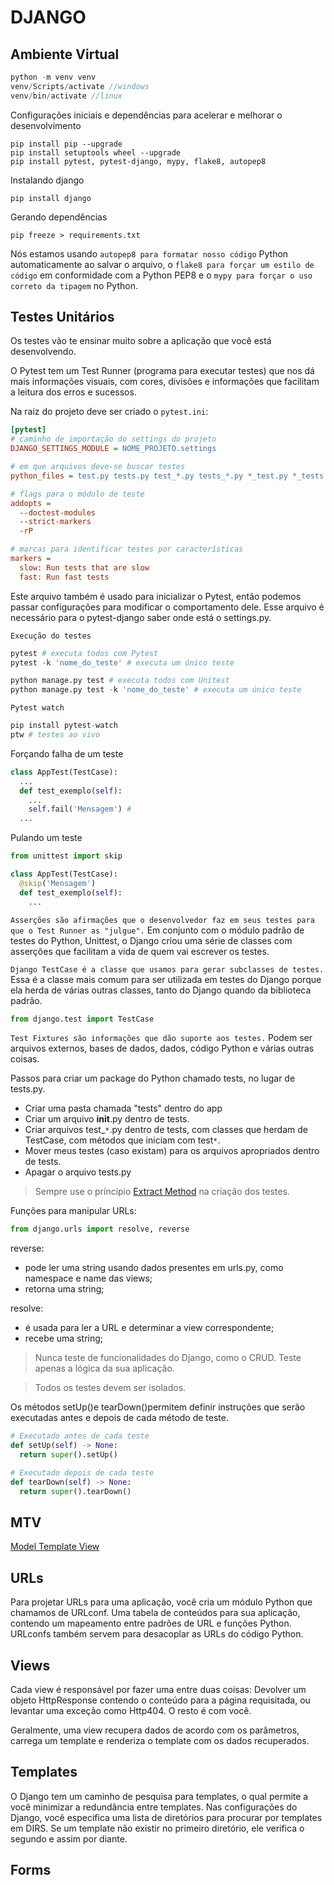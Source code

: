 # DJANGO

## Ambiente Virtual
```php
python -m venv venv
venv/Scripts/activate //windows
venv/bin/activate //linux
```
Configurações iniciais e dependências para acelerar e melhorar o desenvolvimento
```
pip install pip --upgrade
pip install setuptools wheel --upgrade
pip install pytest, pytest-django, mypy, flake8, autopep8
```
Instalando django
```
pip install django
```
Gerando dependências
```
pip freeze > requirements.txt
```
Nós estamos usando ``autopep8 para formatar nosso código`` Python automaticamente ao salvar o arquivo, o ``flake8 para forçar um estilo de código`` em conformidade com a Python PEP8 e o ``mypy para forçar o uso correto da tipagem`` no Python.

## Testes Unitários

Os testes vão te ensinar muito sobre a aplicação que você está desenvolvendo.

O Pytest tem um Test Runner (programa para executar testes) que nos dá mais informações visuais, com cores, divisões e informações que facilitam a leitura dos erros e sucessos.

Na raiz do projeto deve ser criado o ``pytest.ini``:
```ini
[pytest]
# caminho de importação do settings do projeto
DJANGO_SETTINGS_MODULE = NOME_PROJETO.settings

# em que arquivos deve-se buscar testes
python_files = test.py tests.py test_*.py tests_*.py *_test.py *_tests.py

# flags para o módulo de teste
addopts = 
  --doctest-modules
  --strict-markers
  -rP

# marcas para identificar testes por características
markers = 
  slow: Run tests that are slow 
  fast: Run fast tests
```
Este arquivo também é usado para inicializar o Pytest, então podemos passar configurações para modificar o comportamento dele. Esse arquivo é necessário para o pytest-django saber onde está o settings.py.

``Execução do testes``
```python
pytest # executa todos com Pytest
pytest -k 'nome_do_teste' # executa um único teste

python manage.py test # executa todos com Unitest
python manage.py test -k 'nome_do_teste' # executa um único teste
```
``Pytest watch``
```python
pip install pytest-watch
ptw # testes ao vivo
```

Forçando falha de um teste
```python
class AppTest(TestCase):
  ...
  def test_exemplo(self):
    ...
    self.fail('Mensagem') # 
  ...
```

Pulando um teste
```python
from unittest import skip

class AppTest(TestCase):
  @skip('Mensagem')
  def test_exemplo(self):
    ...
```

``Asserções são afirmações que o desenvolvedor faz em seus testes para que o Test Runner as "julgue".`` Em conjunto com o módulo padrão de testes do Python, Unittest, o Django criou uma série de classes com asserções que facilitam a vida de quem vai escrever os testes.

``Django TestCase é a classe que usamos para gerar subclasses de testes.`` Essa é a classe mais comum para ser utilizada em testes do Django porque ela herda de várias outras classes, tanto do Django quando da biblioteca padrão.

```python
from django.test import TestCase
```

``Test Fixtures são informações que dão suporte aos testes.`` Podem ser arquivos externos, bases de dados, dados, código Python e várias outras coisas.

Passos para criar um package do Python chamado tests, no lugar de tests.py.
- Criar uma pasta chamada "tests" dentro do app
- Criar um arquivo __init__.py dentro de tests.
- Criar arquivos test_``*``.py dentro de tests, com classes que herdam de TestCase, com métodos que iniciam com test``*``.
- Mover meus testes (caso existam) para os arquivos apropriados dentro de tests.
- Apagar o arquivo tests.py

> Sempre use o príncipio [Extract Method](https://refactoring.guru/pt-br/extract-method) na criação dos testes.

Funções para manipular URLs:
```python
from django.urls import resolve, reverse
```
reverse:

* pode ler uma string usando dados presentes em urls.py, como namespace e name das views;
* retorna uma string;

resolve:

* é usada para ler a URL e determinar a view correspondente;
* recebe uma string;

> Nunca teste de funcionalidades do Django, como o CRUD. Teste apenas a lógica da sua aplicação.

> Todos os testes devem ser isolados.

Os métodos setUp()e tearDown()permitem definir instruções que serão executadas antes e depois de cada método de teste.
```python
# Executado antes de cada teste
def setUp(self) -> None:
  return super().setUp()

# Executado depois de cada teste
def tearDown(self) -> None:
  return super().tearDown()
```

## MTV
[Model Template View](https://docs.djangoproject.com/en/4.1/faq/general/#faq-mtv)

## URLs
Para projetar URLs para uma aplicação, você cria um módulo Python que chamamos de URLconf. Uma tabela de conteúdos para sua aplicação, contendo um mapeamento entre padrões de URL e funções Python. URLconfs também servem para desacoplar as URLs do código Python.

## Views
Cada view é responsável por fazer uma entre duas coisas: Devolver um objeto HttpResponse contendo o conteúdo para a página requisitada, ou levantar uma exceção como Http404. O resto é com você.

Geralmente, uma view recupera dados de acordo com os parâmetros, carrega um template e renderiza o template com os dados recuperados.

## Templates
O Django tem um caminho de pesquisa para templates, o qual permite a você minimizar a redundância entre templates. Nas configurações do Django, você especifica uma lista de diretórios para procurar por templates em DIRS. Se um template não existir no primeiro diretório, ele verifica o segundo e assim por diante.

## Forms

